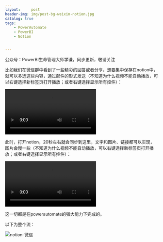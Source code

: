 ```yaml
---
layout:     post
header-img: img/post-bg-weixin-notion.jpg
catalog: true
tags:
    - PowerAutomate
    - PowerBI
    - Notion


---
```




公众号：PowerBI生命管理大师学谦，同步更新，敬请关注

比如我们在微信群中看到了一些精彩的回答或者分享，想要集中保存在notion中，就可以多选这些内容，通过邮件的形式发送（不知道为什么视频不能自动播放，可以右键选择新标签页打开播放；或者右键选择显示所有控件）：

<video src="https://picgo-1301351990.cos.ap-beijing.myqcloud.com/%E8%A7%86%E9%A2%91/%E5%BE%AE%E4%BF%A1-notion1.mp4"></video>



此时，打开notion，20秒左右就会同步到这里，文字和图片、链接都可以实现，图片会慢一些（不知道为什么视频不能自动播放，可以右键选择新标签页打开播放；或者右键选择显示所有控件）：

<video src="https://picgo-1301351990.cos.ap-beijing.myqcloud.com/%E8%A7%86%E9%A2%91/%E5%BE%AE%E4%BF%A1-notion2.mp4"></video>




这一切都是在powerautomate的强大能力下完成的。



以下为整个流：

![notion-微信](https://picgo-1301351990.cos.ap-beijing.myqcloud.com/markdown/notion-%E5%BE%AE%E4%BF%A1.png)
